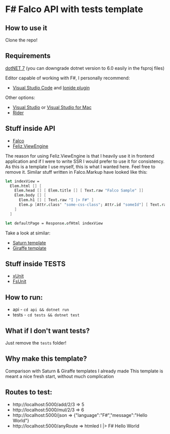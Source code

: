# F# Falco API with tests template

## How to use it

Clone the repo!

## Requirements

[dotNET 7](https://dotnet.microsoft.com/en-us/download/dotnet/7.0)
(you can downgrade dotnet version to 6.0 easily in the fsproj files)

Editor capable of working with F#, I personally recommend:
* [Visual Studio Code](https://code.visualstudio.com/) and [Ionide plugin](https://ionide.io/)

Other options:
* [Visual Studio](https://visualstudio.microsoft.com/) or [Visual Studio for Mac](https://visualstudio.microsoft.com/vs/mac/)
* [Rider](https://www.jetbrains.com/rider/)

## Stuff inside API

* [Falco](https://www.falcoframework.com/)
* [Feliz.ViewEngine](https://github.com/dbrattli/Feliz.ViewEngine)

The reason for using Feliz.ViewEngine is that I heavily use it in frontend application and if I were to write SSR I would prefer to use it for consistency. As this is a template I use myself, this is what I wanted here. Feel free to remove it.
Similar stuff written in Falco.Markup have looked like this:
```fsharp
let indexView =
  Elem.html [] [
    Elem.head [] [ Elem.title [] [ Text.raw "Falco Sample" ]]
    Elem.body [] [
      Elem.h1 [] [ Text.raw "I |> F#" ]
      Elem.p [Attr.class' "some-css-class"; Attr.id "someId"] [ Text.raw "Hello World"]
    ]
  ]

let defaultPage = Response.ofHtml indexView
```

Take a look at similar:
* [Saturn template](https://github.com/jasiozet/saturn-api-with-tests-template)
* [Giraffe template](https://github.com/jasiozet/giraffe-api-with-tests-template)

## Stuff inside TESTS
* [xUnit](https://xunit.net/)
* [FsUnit](https://fsprojects.github.io/FsUnit/)

## How to run:
* api - ```cd api && dotnet run```
* tests - ```cd tests && dotnet test```

## What if I don't want tests?

Just remove the ```tests``` folder!

## Why make this template?

Comparison with Saturn & Giraffe templates I already made
This template is meant a nice fresh start, without much complication

## Routes to test:
* http://localhost:5000/add/2/3 => 5
* http://localhost:5000/mul/2/3 => 6
* http://localhost:5000/json => {"language":"F#","message":"Hello World"}
* http://localhost:5000/anyRoute => htmled I |> F# Hello World
